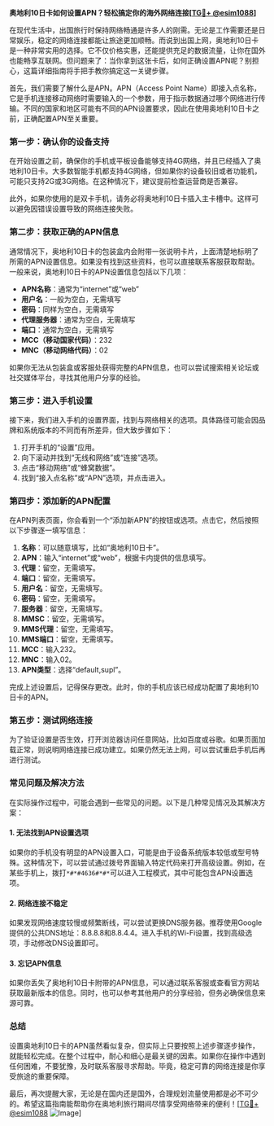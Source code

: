 **奥地利10日卡如何设置APN？轻松搞定你的海外网络连接[[TG💪+ @esim1088](https://t.me/s/esim1088)]**

在现代生活中，出国旅行时保持网络畅通是许多人的刚需。无论是工作需要还是日常娱乐，稳定的网络连接都能让旅途更加顺畅。而说到出国上网，奥地利10日卡是一种非常实用的选择。它不仅价格实惠，还能提供充足的数据流量，让你在国外也能畅享互联网。但问题来了：当你拿到这张卡后，如何正确设置APN呢？别担心，这篇详细指南将手把手教你搞定这一关键步骤。

首先，我们需要了解什么是APN。APN（Access Point Name）即接入点名称，它是手机连接移动网络时需要输入的一个参数，用于指示数据通过哪个网络进行传输。不同的国家和地区可能有不同的APN设置要求，因此在使用奥地利10日卡之前，正确配置APN至关重要。

### **第一步：确认你的设备支持**
在开始设置之前，确保你的手机或平板设备能够支持4G网络，并且已经插入了奥地利10日卡。大多数智能手机都支持4G网络，但如果你的设备较旧或者功能机，可能只支持2G或3G网络。在这种情况下，建议提前检查运营商是否兼容。

此外，如果你使用的是双卡手机，请务必将奥地利10日卡插入主卡槽中。这样可以避免因错误设置导致的网络连接失败。

### **第二步：获取正确的APN信息**
通常情况下，奥地利10日卡的包装盒内会附带一张说明卡片，上面清楚地标明了所需的APN设置信息。如果没有找到这些资料，也可以直接联系客服获取帮助。一般来说，奥地利10日卡的APN设置信息包括以下几项：
- **APN名称**：通常为“internet”或“web”
- **用户名**：一般为空白，无需填写
- **密码**：同样为空白，无需填写
- **代理服务器**：通常为空白，无需填写
- **端口**：通常为空白，无需填写
- **MCC（移动国家代码）**：232
- **MNC（移动网络代码）**：02

如果你无法从包装盒或客服处获得完整的APN信息，也可以尝试搜索相关论坛或社交媒体平台，寻找其他用户分享的经验。

### **第三步：进入手机设置**
接下来，我们进入手机的设置界面，找到与网络相关的选项。具体路径可能会因品牌和系统版本的不同而有所差异，但大致步骤如下：

1. 打开手机的“设置”应用。
2. 向下滚动并找到“无线和网络”或“连接”选项。
3. 点击“移动网络”或“蜂窝数据”。
4. 找到“接入点名称”或“APN”选项，并点击进入。

### **第四步：添加新的APN配置**
在APN列表页面，你会看到一个“添加新APN”的按钮或选项。点击它，然后按照以下步骤逐一填写信息：

1. **名称**：可以随意填写，比如“奥地利10日卡”。
2. **APN**：输入“internet”或“web”，根据卡内提供的信息填写。
3. **代理**：留空，无需填写。
4. **端口**：留空，无需填写。
5. **用户名**：留空，无需填写。
6. **密码**：留空，无需填写。
7. **服务器**：留空，无需填写。
8. **MMSC**：留空，无需填写。
9. **MMS代理**：留空，无需填写。
10. **MMS端口**：留空，无需填写。
11. **MCC**：输入232。
12. **MNC**：输入02。
13. **APN类型**：选择“default,supl”。

完成上述设置后，记得保存更改。此时，你的手机应该已经成功配置了奥地利10日卡的APN。

### **第五步：测试网络连接**
为了验证设置是否生效，打开浏览器访问任意网站，比如百度或谷歌。如果页面加载正常，则说明网络连接已成功建立。如果仍然无法上网，可以尝试重启手机后再进行测试。

### **常见问题及解决方法**
在实际操作过程中，可能会遇到一些常见的问题。以下是几种常见情况及其解决方案：

#### 1. **无法找到APN设置选项**
如果你的手机没有明显的APN设置入口，可能是由于设备系统版本较低或型号特殊。这种情况下，可以尝试通过拨号界面输入特定代码来打开高级设置。例如，在某些手机上，拨打`*#*#4636#*#*`可以进入工程模式，其中可能包含APN设置选项。

#### 2. **网络连接不稳定**
如果发现网络速度较慢或频繁断线，可以尝试更换DNS服务器。推荐使用Google提供的公共DNS地址：8.8.8.8和8.8.4.4。进入手机的Wi-Fi设置，找到高级选项，手动修改DNS设置即可。

#### 3. **忘记APN信息**
如果你丢失了奥地利10日卡附带的APN信息，可以通过联系客服或查看官方网站获取最新版本的信息。同时，也可以参考其他用户的分享经验，但务必确保信息来源可靠。

### **总结**
设置奥地利10日卡的APN虽然看似复杂，但实际上只要按照上述步骤逐步操作，就能轻松完成。在整个过程中，耐心和细心是最关键的因素。如果你在操作中遇到任何困难，不要犹豫，及时联系客服寻求帮助。毕竟，稳定可靠的网络连接是你享受旅途的重要保障。

最后，再次提醒大家，无论是在国内还是国外，合理规划流量使用都是必不可少的。希望这篇指南能帮助你在奥地利旅行期间尽情享受网络带来的便利！[[TG💪+ @esim1088](https://t.me/s/esim1088) ![Image](https://i.postimg.cc/4NQfJmqS/Snipaste-2025-05-13-00-14-12.png)]
